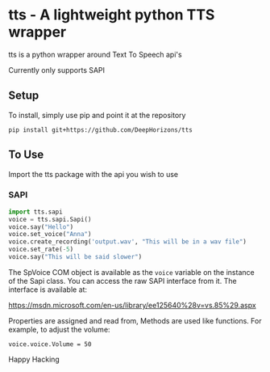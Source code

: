 tts - A lightweight python TTS wrapper
======================================
tts is a python wrapper around Text To Speech api's

Currently only supports SAPI

Setup
-----
To install, simply use pip and point it at the repository

```
pip install git+https://github.com/DeepHorizons/tts
```

To Use
------
Import the tts package with the api you wish to use

### SAPI
```python
import tts.sapi
voice = tts.sapi.Sapi()
voice.say("Hello")
voice.set_voice("Anna")
voice.create_recording('output.wav', "This will be in a wav file")
voice.set_rate(-5)
voice.say("This will be said slower")
```

The SpVoice COM object is available as the `voice` variable on the instance of the Sapi class.
You can access the raw SAPI interface from it.
The interface is available at:

https://msdn.microsoft.com/en-us/library/ee125640%28v=vs.85%29.aspx

Properties are assigned and read from, Methods are used like functions.
For example, to adjust the volume:
```
voice.voice.Volume = 50
```

Happy Hacking
